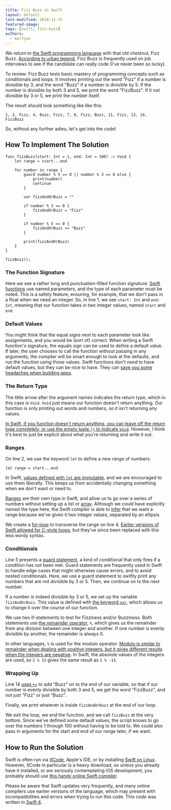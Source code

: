 ```yaml
---
title: Fizz Buzz in Swift
layout: default
last-modified: 2018-11-25
featured-image: 
tags: [swift, fizz-buzz]
authors:
  - martyav
---
```


We return to [the Swift programming language](https://developer.apple.com/swift/) with that old chestnut, Fizz Buzz. [According to urban legend](http://wiki.c2.com/?FizzBuzzTest), Fizz Buzz is frequently used on job interviews to see if the candidate can really code (I've never been so lucky).

To review: Fizz Buzz tests basic mastery of programming concepts such as conditionals and loops. It involves printing out the word "Fizz" if a number is divisible by 3, and the word "Buzz" if a number is divisible by 5. If the number is divisible by both 3 and 5, we print the word "FizzBuzz". If it not divisible by 3 or 5, we print the number itself. 

The result should look something like like this:

```
1, 2, Fizz, 4, Buzz, Fizz, 7, 8, Fizz, Buzz, 11, Fizz, 13, 14, FizzBuzz
```

So, without any further adieu, let's get into the code!

## How To Implement The Solution
```
func fizzBuzz(start: Int = 1, end: Int = 100) -> Void {
    let range = start...end
    
    for number in range {
        guard number % 5 == 0 || number % 3 == 0 else {
            print(number)
            continue
        }
        
        var fizzAndOrBuzz = ""
        
        if number % 3 == 0 {
            fizzAndOrBuzz = "Fizz"
        }
        
        if number % 5 == 0 {
            fizzAndOrBuzz += "Buzz"
        }
        
        print(fizzAndOrBuzz)
    }
}

fizzBuzz();
```

### The Function Signature
Here we see a rather long and punctuation-filled function signature. [Swift functions](https://docs.swift.org/swift-book/LanguageGuide/Functions.html) use named parameters, and the type of each parameter must be noted. This is a safety feature, ensuring, for example, that we don't pass in a float when we need an integer. So, in line 1, we see `start: Int` and `end: Int`, meaning that our function takes in two integer values, named `start` and `end`.

### Default Values
You might think that the equal signs next to each parameter look like assignments, and you would be (sort of) correct. When writing a Swift function's signature, the equals sign can be used to define a default value. If later, the user chooses to call the function without passing in any arguments, the compiler will be smart enough to look at the defaults, and run the function using those values. Swift functions don't *need* to have default values, but they can be nice to have. They can [save you some headaches when building apps](https://www.natashatherobot.com/swift-default-parameter-values/).

### The Return Type
The little arrow after the argument names indicates the return type, which in this case is `Void`. `Void` just means our function doesn't return anything. Our function is only printing out words and numbers, so it isn't returning any values. 

[In Swift, if you function doesn't return anything, you can leave off the return type completely, or use the empty tuple `()` to indicate `Void`](https://developer.apple.com/documentation/swift/void). However, I think it's best to just be explicit about what you're returning and write it out.

### Ranges
On line 2, we use the keyword `let` to define a new range of numbers:

```
let range = start...end
```

In Swift, [values defined with `let` are immutable](https://stackoverflow.com/a/24048417), and we are encouraged to use them liberally. This keeps us from accidentally changing something when we don't want or need to.

[Ranges](https://developer.apple.com/documentation/swift/range) are their own type in Swift, and allow us to go over a series of numbers without setting up a list or [array](https://developer.apple.com/documentation/swift/array). Although we could have explicitly named the type here, the Swift compiler is able to [infer](http://www.aidanf.net/learn-swift/types_and_type_inference) that we want a range because we've given it two integer values, separated by an ellipsis.

We create a [for-loop](https://docs.swift.org/swift-book/LanguageGuide/ControlFlow.html) to transverse the range on line 4. [Earlier versions of Swift allowed for C-style loops](https://www.natashatherobot.com/swift-alternatives-to-c-style-for-loops/), but they've since been replaced with this less wordy syntax.

### Conditionals
Line 5 presents a [guard statement](https://medium.com/@chris_dus/the-guard-statement-in-swift-fdad41b08798), a kind of conditional that only fires if a condition has *not* been met. Guard statements are frequently used in Swift to handle edge cases that might otherwise cause errors, and to avoid nested conditionals. Here, we use a guard statement to swiftly print any numbers that are not divisible by 3 or 5. Then, we continue on to the next number.

If a number *is* indeed divisible by 3 or 5, we set up the variable `fizzAndOrBuzz`. This value is defined with [the keyword `var`](https://www.hackingwithswift.com/example-code/language/whats-the-difference-between-let-and-var), which allows us to change it over the course of our function.

We use two if-statements to test for Fizziness and/or Buzziness. Both statements use [the remainder operator](https://www.quora.com/What-does-the-percent-symbol-mean-in-Swift-language), `%`, which gives us the remainder from any division between one integer and another. If one number is evenly divisible by another, the remainder is always 0.

 In other languages, `%` is used for the modulo operator. [Modulo is similar to remainder when dealing with positive integers, but it gives different results when the integers are negative](https://rob.conery.io/2018/08/21/mod-and-remainder-are-not-the-same/). In Swift, the absolute values of the integers are used, so `3 % 15` gives the same result as `3 % -15`. 

### Wrapping Up
Line 14 [uses `+=`](https://riptutorial.com/swift/example/1416/concatenate-strings) to add "Buzz" on to the end of our variable, so that if our number is evenly divisible by both 3 and 5, we get the word "FizzBuzz", and not just "Fizz" or just "Buzz".

Finally, we print whatever is inside `fizzAndOrBuzz` at the end of our loop.

We exit the loop, we end the function, and we call `fizzBuzz` at the very bottom. Since we've defined some default values, the script knows to go over the numbers 1 through 100 without having to be told to. We could also pass in arguments for the start and end of our range later, if we want.

## How to Run the Solution
Swift is often run via [XCode](https://developer.apple.com/xcode/), Apple's IDE, or by installing [Swift on Linux](https://medium.com/@agavatar/open-source-swift-on-ubuntu-linux-cd00e697dff0). However, XCode in particular is a heavy download, so unless you already have it installed, or are seriously contemplating iOS development, you probably should use [this handy online Swift compiler](https://www.onlinegdb.com/online_swift_compiler).

Please be aware that Swift updates very frequently, and many online compilers use earlier versions of the language, which may present with incompatibilities and errors when trying to run this code. This code was written in [Swift 4](https://docs.swift.org/swift-book/GuidedTour/Compatibility.html).